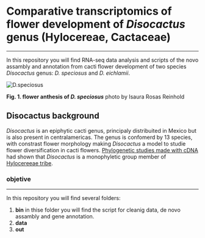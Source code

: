 
# **Comparative transcriptomics of flower development of *Disocactus* genus (Hylocereae, Cactaceae)**
___


In this repository you will find RNA-seq data analysis and scripts of the novo assambly and annotation from cacti flower development of two species *Disocactus* genus: *D. speciosus* and *D. eichlamii*.

![D.speciosus](/D.speciosus.JPG)

**Fig. 1. flower anthesis of *D. speciosus*** photo by Isaura Rosas Reinhold



## Disocactus background

*Disocactus* is an epiphytic cacti genus, principaly distribuited in Mexico but is also present in centralamericas. The genus is confomerd by 13 species, with constrast flower morphology making *Disocactus* a model to studie flower diversification in cacti flowers. [Phylogenetic studies made with cDNA](https://bioone.org/journals/willdenowia/volume-46/issue-1/wi.46.46112/Molecular-phylogeny-and-taxonomy-of-the-genus-iDisocactus-i-iCactaceae/10.3372/wi.46.46112.full) had shown that *Disocactus* is a monophyletic group member of [Hylocereeae tribe](https://www.researchgate.net/publication320829990_A_phylogenetic_framework_for_the_Hylocereeae_Cactaceae_and_implications_for_the_circumscription_of_the_genera).


### objetive



---
In this repository you will find several folders:

1. **bin** in thise folder you will find the script for cleanig data, de novo assambly and gene annotation.
2. **data**
3. **out**
